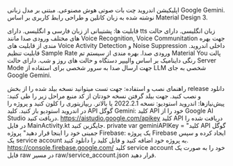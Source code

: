 اپلیکیشن اندروید چت بات صوتی هوش مصنوعی. مبتنی بر مدل زبانی Google Gemini. نوشته شده به زبان کانلین و طراحی رابط کاربری بر اساس Material Design 3.

قابلیت ها:
پشتیبانی از زبان فارسی و انگلیسی.
دارای tts زبان انگلیسی.
دارای حالت های مختلف ورودی صدا مانند Voice Recognition, Voice Communitation جهت بهره مندی از قابلیت های Voice Activity Detection و Noise Suppression داخلی اندروید.
قابلیت تنظیم Sample Rate ورودی صدا.
بهره مندی از سیستم تم Material You پالت رنگی داینامیک بر اساس والپیپر دستگاه و حالت های روز و شب.
دارای حالت Server Mode جهت ارسال صدا به سرور شخصی برای استفاده از LLM شخصی به جای Google Gemini.

راهنمای نصب و استفاده:
جهت تست میتوانید نسخه بیلد شده را از بخش release دانلود و نصب کنید.
جهت بیلد گرفتن نسخه خودتان از کد منبع مراحل زیر را طی کنید:
پیش‌نیازها:
اندروید استودیو: نسخه 2022.2.1 یا بالاتر.
ریپازیتوری را کلون کنید و پروژه را در اندروید استودیو باز کنید.
کلید API گوگل Gemini: کلید API خود را از Google AI Studio دریافت کنید. https://aistudio.google.com/apikey
کلید API دریافت شده را در فایل MainActivity.kt جایگزین کنید. private var geminiAPIKey = "کلید API گوگل جمینی خود را اینجا قرار دهید"
پروژه Firebase: یک پروژه Firebase ایجاد کرده و سپس یک service account به پروژه خود اضافه کنید و فایل کلید را دانلود کنید. https://console.firebase.google.com/
کلید service account خود را به صورت یک فایل raw در مسیر raw/service_account.json قرار دهید.


